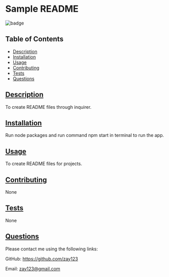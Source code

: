  
# Sample README 


  ![badge](https://img.shields.io/badge/license-mit-blue)
    
## Table of Contents
* [Description](#description)
* [Installation](#installation)
* [Usage](#usage)
* [Contributing](#contributing)
* [Tests](#tests)
* [Questions](#questions)

## [Description](#table-of-contents)
To create README files through inquirer. 

## [Installation](#table-of-contents)
Run node packages and run command npm start in terminal to run the app. 

## [Usage](#table-of-contents)
To create README files for projects. 

## [Contributing](#table-of-contents)
None

## [Tests](#table-of-contents)
None

## [Questions](#table-of-contents)
Please contact me using the following links:

GitHub: https://github.com/zay123

Email: [zay123@gmail.com](mailto:zay123@gmail.com)
